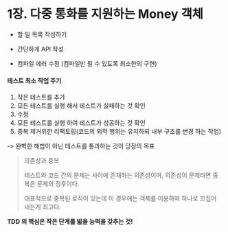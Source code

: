 #  1장. 다중 통화를 지원하는 Money 객체



- 할 일 목록 작성하기

- 간단하게 API 작성

- 컴파일 에러 수정 (컴파일만 될 수 있도록 최소한의 구현)



#### 테스트 최소 작업 주기

1. 작은 테스트를 추가
2. 모든 테스트를 실행 해서 테스트가 실패하는 것 확인
3. 수정
4. 모든 테스트를 실행 하여 테스트가 성공하는 것 확인
5. 중복 제거위한 리팩토링(코드의 외적 행위는 유지하되 내부 구조를 변경 하는 작업)

-> 완벽한 해법이 아닌 테스트를 통과하는 것이 당장의 목표



> 의존성과 중복
>
> 테스트와 코드 간의 문제는 사이에 존재하는 의존성이며, 의존성이 문제라면 중복은 문제의 징후이다.
>
> 대표적으로 중복된 로직이 있는데 이 경우에는 객체를 이용하여 하나로 끄집어 내는게 최고다.



**TDD 의 핵심은 작은 단계를 밟을 능력을 갖추는 것!**